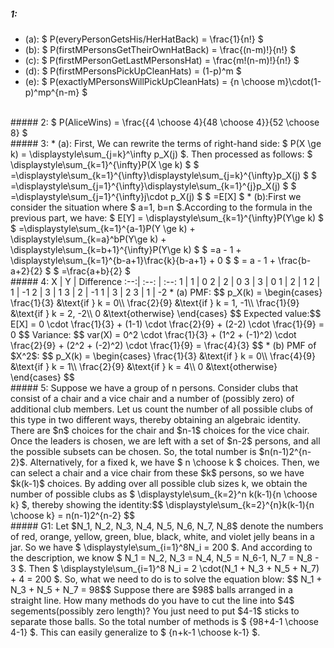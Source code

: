 [^_^]: YanLei 2018/9/6
##### 1:
* (a): $ P(everyPersonGetsHis/HerHatBack) = \frac{1}{n!} $
* (b): $ P(firstMPersonsGetTheirOwnHatBack) = \frac{(n-m)!}{n!} $
* (c): $ P(firstMPersonGetLastMPersonsHat) = \frac{m!(n-m)!}{n!} $
* (d): $ P(firstMPersonsPickUpCleanHats) = (1-p)^m $
* (e): $ P(exactlyMPersonsWillPickUpCleanHats) = {n \choose m}\cdot(1-p)^mp^{n-m} $
<br/>
##### 2:
$ P(AliceWins) = \frac{{4 \choose 4}{48 \choose 4}}{52 \choose 8} $
<br/>
##### 3:
* (a): First, We can rewrite the terms of right-hand side: $ P(X \ge k) = \displaystyle\sum_{j=k}^\infty p_X(j)  $. Then processed as follows:
$ \displaystyle\sum_{k=1}^{\infty}P(X \ge k) $
$ =\displaystyle\sum_{k=1}^{\infty}\displaystyle\sum_{j=k}^{\infty}p_X(j) $
$ =\displaystyle\sum_{j=1}^{\infty}\displaystyle\sum_{k=1}^{j}p_X(j) $
$ =\displaystyle\sum_{j=1}^{\infty}j\cdot p_X(j) $
$ =E[X] $
* (b):First we consider the situation where $ a=1, b=n $.According to the formula in the previous part, we have:
$ E[Y] = \displaystyle\sum_{k=1}^{\infty}P(Y\ge k) $
$ =\displaystyle\sum_{k=1}^{a-1}P(Y \ge k) + \displaystyle\sum_{k=a}^bP(Y\ge k) + \displaystyle\sum_{k=b+1}^{\infty}P(Y\ge k) $
$ =a - 1 + \displaystyle\sum_{k=1}^{b-a+1}\frac{k}{b-a+1} + 0 $
$ = a - 1 + \frac{b-a+2}{2} $
$ =\frac{a+b}{2} $
<br/>
##### 4:
X   |  Y   | Difference
:--:| :--: | :--:
1   |  1   | 0
2   |  2   | 0
3   |  3   | 0
1   |  2   | 1
2   |  1   | -1
2   |  3   | 1
3   |  2   | -1
1   |  3   | 2
3   |  1   | -2
* (a)
PMF: $$ p_X(k) = \begin{cases}
         \frac{1}{3} &\text{if } k = 0\\
         \frac{2}{9} &\text{if } k = 1, -1\\
         \frac{1}{9} &\text{if } k = 2, -2\\
         0 &\text{otherwise}  
        \end{cases}
     $$  
Expected value:$$ E[X] = 0 \cdot \frac{1}{3} + (1-1) \cdot \frac{2}{9} + (2-2) \cdot \frac{1}{9} = 0 $$
Variance: $$ var(X) = 0^2 \cdot \frac{1}{3} + (1^2 + (-1)^2) \cdot \frac{2}{9} + (2^2 + (-2)^2) \cdot \frac{1}{9} = \frac{4}{3} $$
* (b)
PMF of $X^2$:
$$ 
    p_X(k) = \begin{cases}
     \frac{1}{3} &\text{if } k = 0\\
     \frac{4}{9} &\text{if } k = 1\\
     \frac{2}{9} &\text{if } k = 4\\
     0 &\text{otherwise}
    \end{cases} 
$$
<br/>
##### 5:
Suppose we have a group of n persons. Consider clubs that consist of a chair and a vice chair and a number of (possibly zero) of additional club members. Let us count the number of all possible clubs of this type in two different ways, thereby obtaining an algebraic identity.
There are $n$ choices for the chair and $n-1$ choices for the vice chair. Once the leaders is chosen, we are left with a set of $n-2$ persons, and all the possible subsets can be chosen. So, the total number is $n(n-1)2^{n-2}$.
Alternatively, for a fixed k, we have $ n \choose k $ choices. Then, we can select a chair and a vice chair from these $k$ persons, so we have $k(k-1)$ choices. By adding over all possible club sizes k, we obtain the number of possible clubs as $ \displaystyle\sum_{k=2}^n k(k-1){n \choose k} $, thereby showing the identity:$$ \displaystyle\sum_{k=2}^{n}k(k-1){n \choose k} = n(n-1)2^{n-2} $$
<br/>
##### G1:
Let $N_1, N_2, N_3, N_4, N_5, N_6, N_7, N_8$ denote the numbers of red, orange, yellow, green, blue, black, white, and violet jelly beans in a jar. So we have $ \displaystyle\sum_{i=1}^8N_i = 200 $. And according to the description, we know $ N_1 = N_2, N_3 = N_4, N_5 = N_6-1, N_7 = N_8 - 3 $. Then $ \displaystyle\sum_{i=1}^8 N_i = 2 \cdot(N_1 + N_3 + N_5 + N_7) + 4 = 200 $. So, what we need to do is to solve the equation blow:
$$ N_1 + N_3 + N_5 + N_7 = 98$$
Suppose there are $98$ balls arranged in a straight line. How many methods do you have to cut the line into $4$ segements(possibly zero length)? 
You just need to put $4-1$ sticks to separate those balls. So the total number of methods is $ {98+4-1 \choose 4-1} $. This can easily generalize to $ {n+k-1 \choose k-1} $.
